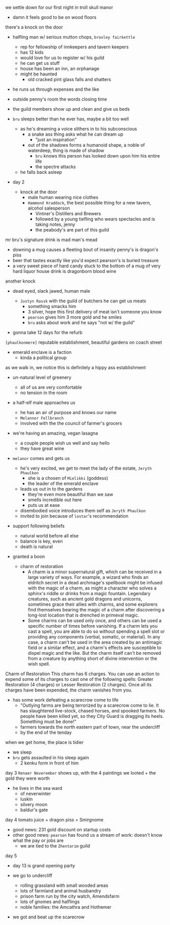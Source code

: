 we settle down for our first night in troll skull manor
- damn it feels good to be on wood floors

there's a knock on the door
- halfling man w/ serious mutton chops, `broxley fairkettle`
    - rep for fellowship of innkeepers and tavern keepers
    - has 12 kids
    - would love for us to register w/ his guild
    - he can get us stuff
    - house has been an inn, an orphanage
    - might be haunted
        - old cracked pint glass falls and shatters
- he runs us through expenses and the like

- outside penny's room the words closing time

- the guild members show up and clean and give us beds

- `bru` sleeps better than he ever has, maybe a bit too well
    - as he's dreaming a voice slithers in to his subconscious
        - a snake ass thing asks what he can dream up
            - "just an inspiration"
        - out of the shadows forms a humanoid shape, a noble of waterdeep, thing is made of shadow
            - `bru` knows this person has looked down upon him his entire life
            - the spectre attacks
    - he falls back asleep

- day 2
    - knock at the door
        - male human wearing nice clothes
        - `Hammond Kraddock`, the best possible thing for a new tavern, alcohol salesperson
            - Vintner's Distillers and Brewers
            - followed by a young tiefling who wears spectacles and is taking notes, jenny
            - the peabody's are part of this guild

mr bru's signature drink is mad man's mead
- downing a mug causes a fleeting bout of insanity
penny's is dragon's piss
- beer that tastes exactly like you'd expect
pearson's is buried treasure
- a very sweet piece of hard candy stuck to the bottom of a mug of very hard liquor
house drink is dragonborn blood wine

another knock
- dead eyed, slack jawed, human male
    - `Justyn Rassk` with the guild of butchers he can get us meats
        - something smacks him
        - 3 silver, hope this first delivery of meat isn't someone you know
        - `pearson` gives him 3 more gold and he smiles
        - `bru` asks about work and he says "not w/ the guild"

- gonna take 12 days for the refurb

`[phaulkonmere]` reputable establishment, beautiful gardens on coach street
- emerald enclave is a faction
    - kinda a political group

as we walk in, we notice this is definitely a hippy ass establishment
- un-natural level of greenery
    - all of us are very comfortable
    - no tension in the room
- a half-elf male approaches us
    - he has an air of purpose and knows our name
    - `Melannor Fellbranch`
    - involved with the the council of farmer's grocers
- we're having an amazing, vegan lasagna
    - a couple people wish us well and say hello
    - they have great wine

- `melanor` comes and gets us
    - he's very excited, we get to meet the lady of the estate, `Jeryth Phaulkon`
        - she is a chosen of `Mielikki` (goddess)
        - the leader of the emerald enclave
    - leads us out in to the gardens
        - they're even more beautiful than we saw
        - smells incredible out here
        - puts us at ease
    - disembodied voice introduces them self as `Jeryth Phaulkon`
    - invited to join because of `lostar`'s recommendation

- support following beliefs
    - natural world before all else
    - balance is key, even 
    - death is natural

- granted a boon
    - charm of restoration
        - A charm is a minor supernatural gift, which can be received in a large variety of ways. For example, a wizard who finds an eldritch secret in a dead archmage's spellbook might be infused with the magic of a charm, as might a character who solves a sphinx's riddle or drinks from a magic fountain. Legendary creatures, such as ancient gold dragons and unicorns, sometimes grace their allies with charms, and some explorers find themselves bearing the magic of a charm after discovering a long-lost location that is drenched in primeval magic.
        - Some charms can be used only once, and others can be used a specific number of times before vanishing. If a charm lets you cast a spell, you are able to do so without spending a spell slot or providing any components (verbal, somatic, or material). In any case, a charm can't be used in the area created by an antimagic field or a similar effect, and a charm's effects are susceptible to dispel magic and the like. But the charm itself can't be removed from a creature by anything short of divine intervention or the wish spell.

Charm of Restoration
This charm has 6 charges. You can use an action to expend some of its charges to cast one of the following spells: Greater Restoration (4 charges) or Lesser Restoration (2 charges). Once all its charges have been expended, the charm vanishes from you. 

- has some work defeating a scarecrow come to life
    - "Outlying farms are being terrorized by a scarecrow come to lie. It has slaughtered live-stock, chased horses, and spooked farmers. No people have been killed yet, so they City Guard is dragging its heels. Something must be done!"
    - farmers towards the north eastern part of town, near the undercliff
    - by the end of the tenday

when we get home, the place is tidier
- we sleep
- `bru` gets assaulted in his sleep again
    - 2 kenku form in front of him

day 3
`Renaer Neverember` shows up, with the 4 paintings we looted + the gold they were worth
- he lives in the sea ward
    - of neverwinter
    - luskin
    - silvery moon
    - baldur's gate

day 4
tomato juice + dragon piss = Smirgnome

- good news: 231 gold discount on startup costs
- other good news: `pearson` has found us a stream of work: doesn't know what the pay or jobs are
    - we are tied to the `Zhentarim` guild

day 5
- day 13 is grand opening party

- we go to undercliff
    - rolling grassland with small wooded areas
    - lots of farmland and animal husbandry
    - prison farm run by the city watch, Amendsfarm
    - lots of gnomes and halflings
    - noble families: the Amcathra and Hothemer

- we got and beat up the scarecrow
